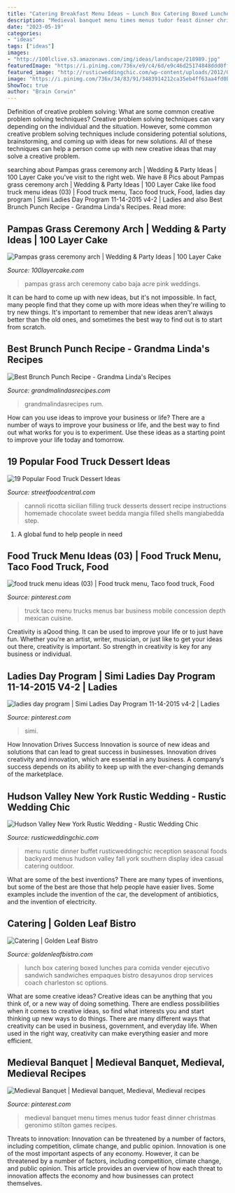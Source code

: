 ```yaml
---
title: "Catering Breakfast Menu Ideas ~ Lunch Box Catering Boxed Lunches Para Comida Vender Ejecutivo Sandwich Sandwiches Empaques Bistro Desayunos Drop Services Coach Charleston Sc Options"
description: "Medieval banquet menu times menus tudor feast dinner christmas geronimo stilton games recipes"
date: "2023-05-19"
categories:
- "ideas"
tags: ["ideas"]
images:
- "http://100lclive.s3.amazonaws.com/img/ideas/landscape/218989.jpg"
featuredImage: "https://i.pinimg.com/736x/e9/c4/6d/e9c46d25174848ddd0ff181f071d8cc7--medieval-banquet-medieval-party.jpg"
featured_image: "http://rusticweddingchic.com/wp-content/uploads/2012/08/809C0267-590x880.jpg"
image: "https://i.pinimg.com/736x/34/83/91/3483914212ca35eb4ff63aa4fd0b6de8--truck-design-food-carts.jpg"
ShowToc: true
author: "Brain Corwin"
---
```



Definition of creative problem solving: What are some common creative problem solving techniques?
Creative problem solving techniques can vary depending on the individual and the situation. However, some common creative problem solving techniques include considering potential solutions, brainstorming, and coming up with ideas for new solutions. All of these techniques can help a person come up with new creative ideas that may solve a creative problem.

	

		
searching about Pampas grass ceremony arch | Wedding &amp; Party Ideas | 100 Layer Cake you've visit to the right web. We have 8 Pics about Pampas grass ceremony arch | Wedding &amp; Party Ideas | 100 Layer Cake like food truck menu ideas (03) | Food truck menu, Taco food truck, Food, ladies day program | Simi Ladies Day Program 11-14-2015 v4-2 | Ladies and also Best Brunch Punch Recipe - Grandma Linda&#039;s Recipes. Read more:
		
    
## Pampas Grass Ceremony Arch | Wedding &amp; Party Ideas | 100 Layer Cake

<img loading=lazy src="http://100lclive.s3.amazonaws.com/img/ideas/landscape/218989.jpg" onerror="this.onerror=null;this.src='https://tse1.mm.bing.net/th?id=OIP._2HbPvSS0yXVdYvnU5YBzAHaLH&amp;pid=15.1';" alt="Pampas grass ceremony arch | Wedding &amp; Party Ideas | 100 Layer Cake">

_Source: 100layercake.com_

>pampas grass arch ceremony cabo baja acre pink weddings. 

	

It can be hard to come up with new ideas, but it's not impossible. In fact, many people find that they come up with more ideas when they're willing to try new things. It's important to remember that new ideas aren't always better than the old ones, and sometimes the best way to find out is to start from scratch.

    
## Best Brunch Punch Recipe - Grandma Linda&#039;s Recipes

<img loading=lazy src="https://www.grandmalindasrecipes.com/wp-content/uploads/2020/05/Brunch-Punch-Recipe-2.jpg" onerror="this.onerror=null;this.src='https://tse1.mm.bing.net/th?id=OIP.uLz66cs-WeziIv0XYosSCQHaLG&amp;pid=15.1';" alt="Best Brunch Punch Recipe - Grandma Linda&#039;s Recipes">

_Source: grandmalindasrecipes.com_

>grandmalindasrecipes rum. 

	

How can you use ideas to improve your business or life?
There are a number of ways to improve your business or life, and the best way to find out what works for you is to experiment. Use these ideas as a starting point to improve your life today and tomorrow.

    
## 19 Popular Food Truck Dessert Ideas

<img loading=lazy src="https://static.wixstatic.com/media/19ad19_a0b6de6b379441c69af381ee63c0ac1b~mv2.jpg/v1/fill/w_750,h_522,al_c,q_90/19ad19_a0b6de6b379441c69af381ee63c0ac1b~mv2.jpg" onerror="this.onerror=null;this.src='https://tse3.mm.bing.net/th?id=OIP.kao51qtfI-jCT-94HJW4fgHaFJ&amp;pid=15.1';" alt="19 Popular Food Truck Dessert Ideas">

_Source: streetfoodcentral.com_

>cannoli ricotta sicilian filling truck desserts dessert recipe instructions homemade chocolate sweet bedda mangia filled shells mangiabedda step. 

	

1. A global fund to help people in need 

    
## Food Truck Menu Ideas (03) | Food Truck Menu, Taco Food Truck, Food

<img loading=lazy src="https://i.pinimg.com/736x/34/83/91/3483914212ca35eb4ff63aa4fd0b6de8--truck-design-food-carts.jpg" onerror="this.onerror=null;this.src='https://tse1.mm.bing.net/th?id=OIP.tALMdw5VaFGHfe7Im2q0dAHaFk&amp;pid=15.1';" alt="food truck menu ideas (03) | Food truck menu, Taco food truck, Food">

_Source: pinterest.com_

>truck taco menu trucks menus bar business mobile concession depth mexican cuisine. 

	

Creativity is aQood thing. It can be used to improve your life or to just have fun. Whether you're an artist, writer, musician, or just like to get your ideas out there, creativity is important. So strength in creativity is key for any business or individual.

    
## Ladies Day Program | Simi Ladies Day Program 11-14-2015 V4-2 | Ladies

<img loading=lazy src="https://i.pinimg.com/736x/48/f1/d9/48f1d9f98f1a1b051b097dc5d5d9ce19.jpg" onerror="this.onerror=null;this.src='https://tse4.mm.bing.net/th?id=OIP.OXqu8q_FegAHxREdTvovrgHaL9&amp;pid=15.1';" alt="ladies day program | Simi Ladies Day Program 11-14-2015 v4-2 | Ladies">

_Source: pinterest.com_

>simi. 

	

How Innovation Drives Success
Innovation is source of new ideas and solutions that can lead to great success in businesses. Innovation drives creativity and innovation, which are essential in any business. A company’s success depends on its ability to keep up with the ever-changing demands of the marketplace.

    
## Hudson Valley New York Rustic Wedding - Rustic Wedding Chic

<img loading=lazy src="http://rusticweddingchic.com/wp-content/uploads/2012/08/809C0267-590x880.jpg" onerror="this.onerror=null;this.src='https://tse2.mm.bing.net/th?id=OIP.Q3I1CyLQoZ8ghZGPpA0G-AHaLC&amp;pid=15.1';" alt="Hudson Valley New York Rustic Wedding - Rustic Wedding Chic">

_Source: rusticweddingchic.com_

>menu rustic dinner buffet rusticweddingchic reception seasonal foods backyard menus hudson valley fall york southern display idea casual catering outdoor. 

	

What are some of the best inventions?
There are many types of inventions, but some of the best are those that help people have easier lives. Some examples include the invention of the car, the development of antibiotics, and the invention of electricity.

    
## Catering | Golden Leaf Bistro

<img loading=lazy src="http://www.goldenleafbistro.com/wp-content/uploads/2015/06/Lunch-Box-1024x682.jpg" onerror="this.onerror=null;this.src='https://tse3.mm.bing.net/th?id=OIP.TlaeF4PcXVgGvTAsCESvNAHaE7&amp;pid=15.1';" alt="Catering | Golden Leaf Bistro">

_Source: goldenleafbistro.com_

>lunch box catering boxed lunches para comida vender ejecutivo sandwich sandwiches empaques bistro desayunos drop services coach charleston sc options. 

	

What are some creative ideas?
Creative ideas can be anything that you think of, or a new way of doing something. There are endless possibilities when it comes to creative ideas, so find what interests you and start thinking up new ways to do things. There are many different ways that creativity can be used in business, government, and everyday life. When used in the right way, creativity can make everything easier and more efficient.

    
## Medieval Banquet | Medieval Banquet, Medieval, Medieval Recipes

<img loading=lazy src="https://i.pinimg.com/736x/e9/c4/6d/e9c46d25174848ddd0ff181f071d8cc7--medieval-banquet-medieval-party.jpg" onerror="this.onerror=null;this.src='https://tse1.mm.bing.net/th?id=OIP.jrPsLk8Z56sz1RqisryASwHaKb&amp;pid=15.1';" alt="Medieval Banquet | Medieval banquet, Medieval, Medieval recipes">

_Source: pinterest.com_

>medieval banquet menu times menus tudor feast dinner christmas geronimo stilton games recipes. 

	

Threats to innovation: Innovation can be threatened by a number of factors, including competition, climate change, and public opinion.
Innovation is one of the most important aspects of any economy. However, it can be threatened by a number of factors, including competition, climate change, and public opinion. This article provides an overview of how each threat to innovation affects the economy and how businesses can protect themselves.

